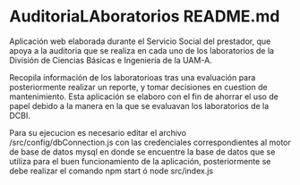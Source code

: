 # AuditoriaLAboratorios README.md

Aplicación web elaborada durante el Servicio Social del prestador, que apoya a la auditoria que se realiza 
en cada uno de los laboratorios de la División de Ciencias Básicas e Ingeniería de la UAM-A.

Recopila información de los laboratorioas tras una evaluación para posteriormente realizar un reporte, y 
tomar decisiones en cuestion de mantenimiento. Esta aplicación se elaboro con el fin de ahorrar el uso de
papel debido a la manera en la que se evaluavan los laboratorios de la DCBI.


Para su ejecucion es necesario editar el archivo /src/config/dbConnection.js con las credenciales correspondientes
al motor de base de datos mysql en donde se encuentre la base de datos que se utiliza para el buen funcionamiento
de la aplicación, posteriormente se debe realizar el comando npm start ó node src/index.js

